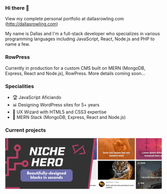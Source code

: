 ### Hi there 👋

View my complete personal portfolio at dallasrowling.com (http://dallasrowling.com)

My name is Dallas and I'm a full-stack developer who specializes in various programming languages including JavaScript, React, Node.js and PHP to name a few.

### RowPress

Currently in production for a custom CMS built on MERN (MongoDB, Express, React and Node.js), RowPress.
More details coming soon...

### Specialities

- 🏆 JavaScript Aficiando 
- 📊 Designing WordPress sites for 5+ years
- 🎨 UX Wizard with HTML5 and CSS3 expertise 
- 📍 MERN Stack (MongoDB, Express, React and Node.js)

### Current projects

[![Niche Hero](https://github.com/dallasrowling/niche-hero/blob/main/assets/images/banner-1544x500.png?raw=true)](https://wordpress.org/plugins/niche-hero/)



